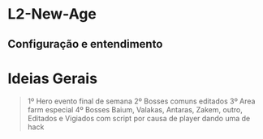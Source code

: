 # L2-New-Age

## Configuração e entendimento


# Ideias Gerais

> 1º Hero evento final de semana
> 2º Bosses comuns editados
> 3º Area farm especial
> 4º Bosses Baium, Valakas, Antaras, Zakem, outro, Editados e Vigiados com script por causa de player dando uma de hack

